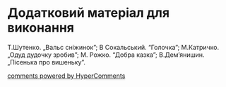 <div id="hypercomments_widget" class="js-hypercomments-widget invisible"></div>

# Додатковий матеріал для виконання

Т.Шутенко. „Вальс сніжинок”; В Сокальський. “Голочка”; М.Катричко. „Одуд дудочку зробив”;  М. Рожко. “Добра казка”; В.Дем’янишин. „Пісенька про вишеньку”.

<div class="js-hypercomments-container">
    <a href="http://hypercomments.com" class="hc-link" title="comments widget">comments powered by HyperComments</a>
</div>